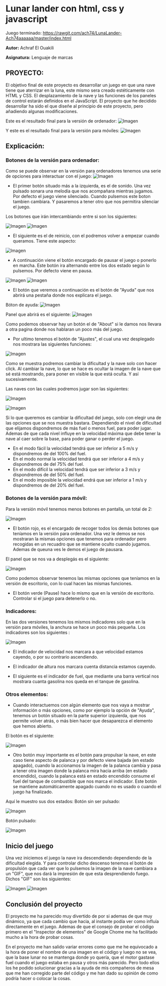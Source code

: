 # Lunar lander con html, css y javascript

Juego terminado: https://rawgit.com/ach74/LunaLander-Ach74aaaaaa/master/index.html

**Autor:** Achraf El Ouakili

**Asignatura:** Lenguaje de marcas

## PROYECTO:

El objetivo final de este proyecto es desarrollar un juego en que una nave tiene que aterrizar en la luna, este mismo sera creado estéticamente con HTML y CSS. El desplazamiento de la nave y las funciones de los paneles de control estarán definidos en el JavaScript.
El proyecto que he decidido desarrollar ha sido el que diseñe al principio de este proyecto, pero añadiendo algunas modificaciones.

Este es el resultado final para la versión de ordenador:
![Imagen](img/screenshots/1.PNG)

Y este es el resultado final para la versión para móviles:
![Imagen](img/screenshots/2.PNG)

## Explicación:

### Botones de la versión para ordenador:

Como se puede observar en la versión para ordenadores tenemos una serie de opciones para interactuar con el juego:
![Imagen](img/screenshots/3.PNG)

* El primer botón situado más a la izquierda, es el de sonido. Una vez pulsado sonara una melodía que nos acompañara mientras jugamos. Por defecto el juego viene silenciado. Cuando pulsemos este boton tambien cambiara. Y pasaremos a tener otro que nos permitira silenciar el juego.

Los botones que irán intercambiando entre si son los siguientes:

![Imagen](img/Sonido.png)
![Imagen](img/nosonido.png)


* El siguiente es el de reinicio, con el podremos volver a empezar cuando queramos. Tiene este aspecto: 

![Imagen](img/Replay.png)

* A continuación viene el botón encargado de pausar el juego o ponerlo en marcha. Este botón ira alternando entre los dos estado según lo pulsemos. Por defecto viene en pausa.

![Imagen](img/Pause.png)
![Imagen](img/Play.png)

* El botón que veremos a continuación es el botón de "Ayuda" que nos abrirá una pestaña donde nos explicara el juego. 

Bóton de ayuda:
![Imagen](img/ayuda.png)

Panel que abrirá es el siguiente:
![Imagen](img/screenshots/4.png)

Como podemos observar hay un botón el de "About" si le damos nos llevara a otra pagina donde nos hablaran un poco más del juego.

* Por ultimo tenemos el botón de "Ajustes", el cual una vez desplegado nos mostrara las siguientes funciones:

![Imagen](img/screenshots/5.PNG)

Como se muestra podremos cambiar la dificultad y la nave solo con hacer click. Al cambiar la nave, lo que se hace es ocultar la imagen de la nave que sé está mostrando, para poner en visible la que está oculta. Y así sucesivamente. 

Las naves con las cuales podremos jugar son las siguientes:

![Imagen](img/Covete.png)

![Imagen](img/Nave.png)

Si lo que queremos es cambiar la dificultad del juego, solo con elegir una de las opciones que se nos muestra bastara. Dependiendo el nivel de dificultad que elijamos dispondremos de más fuel o menos fuel, para poder jugar. Ademas de que cada nivel influye en la velocidad máxima que debe tener la nave al caer sobre la base, para poder ganar o perder el juego.

* En el modo fácil la velocidad tendrá que ser inferior a 5 m/s y dispondremos de del 100% del fuel.
* En el modo normal la velocidad tendrá que ser inferior a 4 m/s y dispondremos de del 75% del fuel.
* En el modo difícil la velocidad tendrá que ser inferior a 3 m/s y dispondremos de del 50% del fuel.
* En el modo imposible la velocidad endrá que ser inferior a 1 m/s y dispondremos de del 20% del fuel.


### Botones de la versión para móvil:

Para la versión móvil tenemos menos botones en pantalla, un total de 2:

![Imagen](img/screenshots/6.PNG)

* El botón rojo, es el encargado de recoger todos los demás botones que teníamos en la versión para ordenador. Una vez le demos se nos mostraran la mismas opciones que tenemos para ordenador pero recogidas en un recuadro que se mantiene oculto cuando jugamos. Ademas de queuna ves le demos el juego de pausara.

El panel que se nos va a desplegás es el siguiente:


![Imagen](img/screenshots/7.PNG)

Como podemos observar tenemos las mismas opciones que teníamos en la versión de escritorio, con lo cual hacen las mismas funciones.

* El botón verde (Pause) hace lo mismo que en la versión de escritorio. Controlar si el juego para detenerlo o no.

### Indicadores:

En las dos versiones tenemos los mismos indicadores solo que en la versión para móviles, la anchura se hace un poco más pequeña. Los indicadores son los siguientes :

![Imagen](img/screenshots/8.PNG)

* El indicador de velocidad nos marcara a que velocidad estamos cayendo, o por su contrario ascendiendo.

* El indicador de altura nos marcara cuenta distancia estamos cayendo.

* El siguiente es el indicador de fuel, que mediante una barra vertical nos mostrara cuanta gasolina nos queda en el tanque de gasolina.

### Otros elementos:

* Cuando interactuemos con algún elemento que nos vaya a mostrar información o más opciones, como por ejemplo la opción de "Ayuda", tenemos un botón situado en la parte superior izquierda, que nos permite volver atrás, o más bien hacer que desaparezca el elemento que hemos abierto.

El botón es el siguiente:

![Imagen](img/x.png)

* Otro botón muy importante es el botón para propulsar la nave, en este caso tiene aspecto de palanca y por defecto viene bajada (en estado apagado), cuando la accionamos la imagen de la palanca cambia y pasa a tener otra imagen donde la palanca mira hacia arriba (en estado encendido), cuando la palanca está en estado encendido consume el fuel del tanque de combustible que nos marca el indicador.
Este botón se mantiene automáticamente apagado cuando no es usado o cuando el juego ha finalizado.

Aquí le muestro sus dos estados:
Botón sin ser pulsado:

![Imagen](img/BotonOFF.png)

Botón pulsado:

![Imagen](img/BotonON.png)

## Inicio del juego

Una vez iniciemos el juego la nave ira descendiendo dependiendo de la dificultad elegida. Y para controlar dicho descenso tenemos el botón de propulsión que cada ver que lo pulsemos la imagen de la nave cambiara a un "GIF", que nos dará la impresión de que esta desprendiendo fuego. Dichos "GIF" son los siguientes:

![Imagen](img/Covete2.GIF)
![Imagen](img/Nave2.gif)


## Conclusión del proyecto

El proyecto me ha parecido muy divertido de por si ademas de que muy dinámico, ya que cada cambio que hacia, al instante podía ver como influía directamente en el juego. Ademas de que el consejo de probar el código primero en el "Inspector de elementos" de Google Chome me ha facilitado mucho a la hora de probar cosas.

En el proyecto me han salido variar errores como que me he equivocado a la hora de poner el nombre de una imagen en el código y luego no se vea, que la base lunar no se mantenga donde yo quería, que el motor gastase fuel cuando el juego estaba en pausa y otros más parecido. Pero todo ellos los he podido solucionar gracias a la ayuda de mis compañeros de mesa que me han corregido parte del código y me han dado su opinión de como podría hacer o colocar la cosas.
